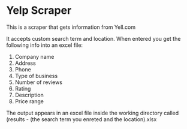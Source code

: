 # Yelp Scraper

This is a scraper that gets information from Yell.com

It accepts custom search term and location. When entered you get the following info into an excel file:
1. Company name
2. Address
3. Phone
4. Type of business
5. Number of reviews
6. Rating
7. Description
8. Price range

The output appears in an excel file inside the working directory called (results - (the search term you enreted and the location).xlsx
